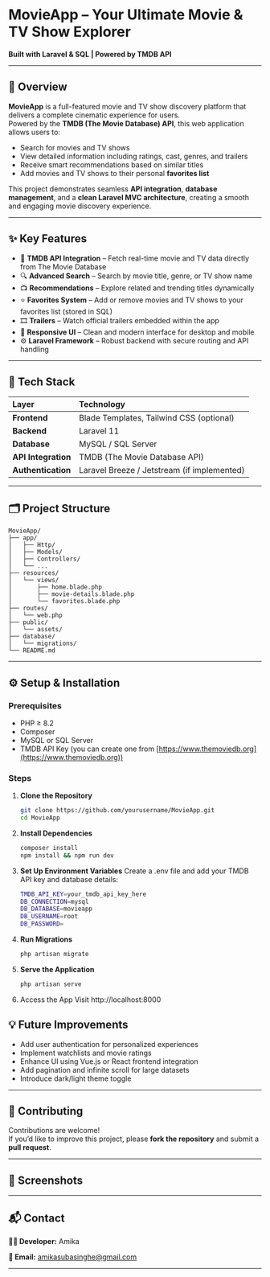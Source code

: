 # MovieApp – Your Ultimate Movie & TV Show Explorer  

**Built with Laravel & SQL | Powered by TMDB API**

---

## 🚀 Overview  

**MovieApp** is a full-featured movie and TV show discovery platform that delivers a complete cinematic experience for users.  
Powered by the **TMDB (The Movie Database) API**, this web application allows users to:  
- Search for movies and TV shows  
- View detailed information including ratings, cast, genres, and trailers  
- Receive smart recommendations based on similar titles  
- Add movies and TV shows to their personal **favorites list**  

This project demonstrates seamless **API integration**, **database management**, and a **clean Laravel MVC architecture**, creating a smooth and engaging movie discovery experience.

---

## ✨ Key Features  

- 🎥 **TMDB API Integration** – Fetch real-time movie and TV data directly from The Movie Database  
- 🔍 **Advanced Search** – Search by movie title, genre, or TV show name  
- 📺 **Recommendations** – Explore related and trending titles dynamically  
- ⭐ **Favorites System** – Add or remove movies and TV shows to your favorites list (stored in SQL)  
- 🎞️ **Trailers** – Watch official trailers embedded within the app  
- 🧩 **Responsive UI** – Clean and modern interface for desktop and mobile  
- ⚙️ **Laravel Framework** – Robust backend with secure routing and API handling  

---

## 🧠 Tech Stack  

| Layer | Technology |
|:------|:------------|
| **Frontend** | Blade Templates, Tailwind CSS (optional) |
| **Backend** | Laravel 11 |
| **Database** | MySQL / SQL Server |
| **API Integration** | TMDB (The Movie Database API) |
| **Authentication** | Laravel Breeze / Jetstream (if implemented) |

---

## 🗂️ Project Structure  

```
MovieApp/
├── app/
│   ├── Http/
│   ├── Models/
│   ├── Controllers/
│   └── ...
├── resources/
│   └── views/
│       ├── home.blade.php
│       ├── movie-details.blade.php
│       └── favorites.blade.php
├── routes/
│   └── web.php
├── public/
│   └── assets/
├── database/
│   └── migrations/
└── README.md
```


---

## ⚙️ Setup & Installation  

### Prerequisites  
- PHP ≥ 8.2  
- Composer  
- MySQL or SQL Server  
- TMDB API Key (you can create one from [https://www.themoviedb.org](https://www.themoviedb.org))  

### Steps  

1. **Clone the Repository**  
   ```bash
   git clone https://github.com/yourusername/MovieApp.git
   cd MovieApp
   ```
   
2. **Install Dependencies**
   ```bash
   composer install
   npm install && npm run dev
   ```

3. **Set Up Environment Variables**
   Create a .env file and add your TMDB API key and database details:
   ```bash
   TMDB_API_KEY=your_tmdb_api_key_here
   DB_CONNECTION=mysql
   DB_DATABASE=movieapp
   DB_USERNAME=root
   DB_PASSWORD=
   ```

4. **Run Migrations**
   ```bash
   php artisan migrate
   ```

5. **Serve the Application**
   ```bash
   php artisan serve
   ```

6. Access the App
   Visit http://localhost:8000

## 💡 Future Improvements  

- Add user authentication for personalized experiences  
- Implement watchlists and movie ratings  
- Enhance UI using Vue.js or React frontend integration  
- Add pagination and infinite scroll for large datasets  
- Introduce dark/light theme toggle  

---

## 🤝 Contributing  

Contributions are welcome!  
If you’d like to improve this project, please **fork the repository** and submit a **pull request**.

---

## 📸 Screenshots



---

## 📬 Contact  

**👩‍💻 Developer:** Amika

**📧 Email:** amikasubasinghe@gmail.com

---
